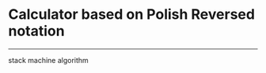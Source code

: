 # Calculator based on Polish Reversed notation
_______________________________________________
stack machine algorithm

